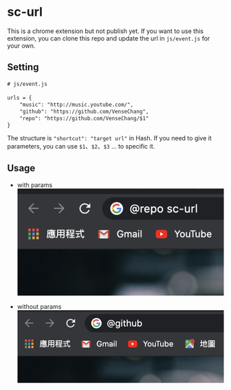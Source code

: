 # sc-url

This is a chrome extension but not publish yet. If you want to use this extension, you can clone this repo and update the url in `js/event.js` for your own.

## Setting

```
# js/event.js

urls = {
    "music": "http://music.youtube.com/",
    "github": "https://github.com/VenseChang",
    "repo": "https://github.com/VenseChang/$1"
}
```

The structure is `"shortcut": "target url"` in Hash. If you need to give it parameters, you can use `$1`、`$2`、`$3` ... to specific it.

## Usage

- with params  
![](images/with_params.png)

- without params  
![](images/without_params.png)
